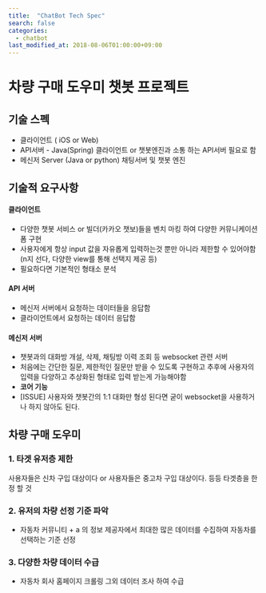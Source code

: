 ```yaml
---
title:  "ChatBot Tech Spec"
search: false
categories: 
  - chatbot
last_modified_at: 2018-08-06T01:00:00+09:00
---
```


# 차량 구매 도우미 챗봇 프로젝트 

## 기술 스펙

- 클라이언트 ( iOS or Web)
- API서버 - Java(Spring)
  클라이언트 or 챗봇엔진과 소통 하는 API서버 필요로 함 
- 메신저 Server (Java or python) 
  채팅서버 및 챗봇 엔진


## 기술적 요구사항

#### 클라이언트
- 다양한 챗봇 서비스 or 빌더(카카오 챗보)들을 벤치 마킹 하여 다양한 커뮤니케이션 폼 구현 
- 사용자에게 항상 input 값을 자유롭게 입력하는것 뿐만 아니라 제한할 수 있어야함 (n지 선다, 다양한 view를 통해 선택지 제공 등)
- 필요하다면 기본적인 형태소 분석

#### API 서버
- 메신저 서버에서 요청하는 데이터들을 응답함
- 클라이언트에서 요청하는 데이터 응답함
  
#### 메신저 서버
- 챗봇과의 대화방 개설, 삭제, 채팅방 이력 조회 등 websocket 관련 서버 
- 처음에는 간단한 질문, 제한적인 질문만 받을 수 있도록 구현하고 추후에 사용자의 입력을 다양하고 추상화된 형태로 입력 받는게 가능해야함
- **코어 기능**
- [ISSUE] 사용자와 챗봇간의 1:1 대화만 형성 된다면 굳이 websocket을 사용하거나 하지 않아도 된다.
 

## 차량 구매 도우미
### 1. 타겟 유저층 제한 

사용자들은 신차 구입 대상이다 or 사용자들은 중고차 구입 대상이다. 등등 타겟층을 한정 할 것

### 2. 유저의 차량 선정 기준 파악
- 자동차 커뮤니티 + a 의 정보 제공자에서 최대한 많은 데이터를 수집하여 자동차를 선택하는 기준 선정

### 3. 다양한 차량 데이터 수급
- 자동차 회사 홈페이지 크롤링 그외 데이터 조사 하여 수급 

